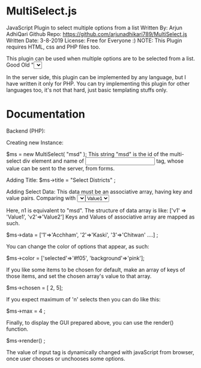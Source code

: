 # MultiSelect.js
JavaScript Plugin to select multiple options from a list
Written By: Arjun AdhiQari
Github Repo: https://github.com/arjunadhikari789/MultiSelect.js
Written Date: 3-8-2019
License: Free for Everyone
:)
NOTE: This Plugin requires HTML, css and PHP files too.


This plugin can be used when multiple options are to be selected from a list.
Good Old "<select>" tag can only select one option at a time. Well, this helps to select multiple options too.

In the server side, this plugin can be implemented by any language, but I have written it only for PHP.
You can try implementing this plugin for other languages too, it's not that hard, just basic templating stuffs only.

# Documentation
 Backend (PHP):
 
 Creating new Instance:
 
$ms = new MultiSelect( "msd" );
This string "msd" is the id of the multi-select div element and name of <input> tag, whose value can be sent to the server, from forms.

Adding Title:
$ms->title = "Select Districts" ;

Adding Select Data:
This data must be an associative array, having key and value pairs. 
Comparing with <select> tag:
  <select name = 'n1'>
    <option value = 'v1'> Value1 </option>
    <option value = 'v2'> Value2 </option>
  </select>

Here, n1 is equivalent to "msd".
The structure of data array is like:
  ['v1' => 'Value1', 'v2'=>'Value2']
Keys and Values of associative array are mapped as such.

$ms->data = ['1'=>'Acchham', '2'=>'Kaski', '3'=>'Chitwan' ....] ;

You can change the color of options that appear, as such:

$ms->color = ['selected'=>'#f05', 'background'=>'pink'];

If you like some items to be chosen for default, make an array of keys of those items, and set the chosen array's value to that array.

$ms->chosen = [ 2, 5];

If you expect maximum of 'n' selects then you can do like this:

$ms->max = 4 ;

Finally, to display the GUI prepared above, you can use the render() function.

$ms->render() ;

The value of input tag is dynamically changed with javaScript from browser, once user chooses or unchooses some options.
